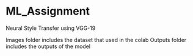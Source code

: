 # ML_Assignment
Neural Style Transfer using VGG-19

Images folder includes the dataset that used in the colab
Outputs folder includes the outputs of the model
